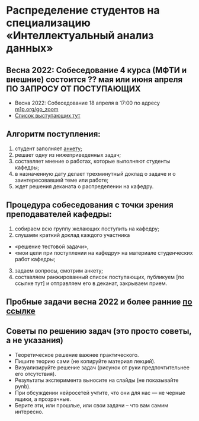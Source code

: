 # Распределение студентов на специализацию «Интеллектуальный анализ данных»

## Весна 2022: Собеседование 4 курса (МФТИ и внешние) состоится ?? мая или июня апреля ПО ЗАПРОСУ ОТ ПОСТУПАЮЩИХ

* Весна 2022: Собеседование 18 апреля в 17:00 по адресу [m1p.org/go_zoom](https://m1p.org/go_zoom)
* [Список выступающих тут](https://docs.google.com/spreadsheets/d/1dU-QU9wTlV-V3nvOg8lQFxKHJo72F4I1vDZN031imUY/edit?usp=sharing)

## Алгоритм поступления:

1. студент заполняет [анкету](http://bit.ly/1lFrFha);
2. решает одну из нижеприведенных задач;
3. составляет мнение о работах, которые выполняют студенты кафедры;
4. в назначенную дату делает трехминутный доклад о задаче и о заинтересовавшей теме или работе;
5. ждет решения деканата о распределении на кафедру.

## Процедура собеседования с точки зрения преподавателей кафедры:
1. cобираем всю группу желающих поступить на кафедру;
2. слушаем краткий доклад каждого участника
  - «решение тестовой задачи»,
  - «мои цели при поступлении на кафедру» на материале студенческих работ кафедры;
3. задаем вопросы, смотрим анкету;
4. составляем ранжированный список поступающих, публикуем [по ссылке тут] и отправляем его в деканат, закрываем прием.

## Пробные задачи весна 2022 и более ранние [по ссылке](http://www.machinelearning.ru/wiki/index.php?title=%D0%9F%D1%80%D0%BE%D0%B1%D0%BD%D1%8B%D0%B5_%D0%B7%D0%B0%D0%B4%D0%B0%D1%87%D0%B8)

## Советы по решению задач (это просто советы, а не указания)
- Теоретическое решение важнее практического.
- Пишите теорию сами (не копируйте материал лекций).
- Визуализируйте решение задач (рисунок от руки предпочтительнее его отсутствия).
- Результаты эксперимента выносите на слайды (не показывайте pynb).
- При обсуждении нейросетей учтите, что они для нас — не черные ящики, а прозрачные.
- Берите эти, или прошлые, или свои задачи – что вам самим интересно.


